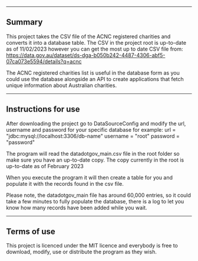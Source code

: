 -----------------------------------------------------------------
Summary
-----------------------------------------------------------------
This project takes the CSV file of the ACNC registered charities and converts it into a database table.
The CSV in the project root is up-to-date as of 11/02/2023 however you can get the most up to date 
CSV file from: https://data.gov.au/dataset/ds-dga-b050b242-4487-4306-abf5-07ca073e5594/details?q=acnc

The ACNC registered charities list is useful in the database form as you could use the database alongside an API to 
create applications that fetch unique information about Australian charities.

-----------------------------------------------------------------
Instructions for use
-----------------------------------------------------------------
After downloading the project go to DataSourceConfig and modify the url, username and password for your specific
database for example:
url = "jdbc:mysql://localhost:3306/db-name"
username = "root"
password = "password"

The program will read the datadotgov_main.csv file in the root folder so make sure you have an up-to-date copy.
The copy currently in the root is up-to-date as of February 2023

When you execute the program it will then create a table for you and populate it with the records found in the
csv file.

Please note, the datadotgov_main file has around 60,000 entries, so it could take a few minutes to fully populate
the database, there is a log to let you know how many records have been added while you wait.

-----------------------------------------------------------------
Terms of use
-----------------------------------------------------------------
This project is licenced under the MIT licence and everybody is free to download, modify, use or distribute the
program as they wish.